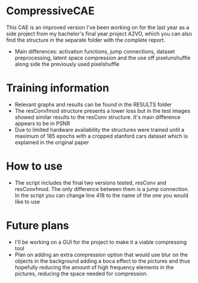 # CompressiveCAE

This CAE is an improved version I've been working on for the last year as a side project from my bachelor's final year project A2VO, which you can also find the structure in the separate folder with the complete report.

- Main differences: activation functions, jump connections, dataset preprocessing, latent space compression and the use off pixelunshuffle along side the previously used pixelshuffle

# Training information
  - Relevant graphs and results can be found in the RESULTS folder
  - The resConvfmod structure presents a lower loss but in the test images showed similar results to the resConv structure. It's main difference appears to be in PSNR
  - Due to limited hardware availability the structures were trained until a maximum of 185 epochs with a cropped stanford cars dataset which is explained in the original paper

# How to use
  - The script includes the final two versions tested, resConv and resConvfmod. The only difference between them is a jump connection. In the script you can change line 418 to the name of the one you would like to use

# Future plans
  - I'll be working on a GUI for the project to make it a viable compressing tool
  - Plan on adding an extra compression option that would use blur on the objects in the background adding a boca effect to the pictures and thus hopefully reducing the amount of high frequency elements in the pictures, reducing the space needed for compression.
  

